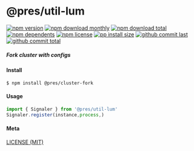 # @pres/util-lum

[![npm version][badge-npm-version]][url-npm]
[![npm download monthly][badge-npm-download-monthly]][url-npm]
[![npm download total][badge-npm-download-total]][url-npm]
[![npm dependents][badge-npm-dependents]][url-github]
[![npm license][badge-npm-license]][url-npm]
[![pp install size][badge-pp-install-size]][url-pp]
[![github commit last][badge-github-last-commit]][url-github]
[![github commit total][badge-github-commit-count]][url-github]

[//]: <> (Shields)

[badge-npm-version]: https://flat.badgen.net/npm/v/@pres/cluster-fork

[badge-npm-download-monthly]: https://flat.badgen.net/npm/dm/@pres/cluster-fork

[badge-npm-download-total]:https://flat.badgen.net/npm/dt/@pres/cluster-fork

[badge-npm-dependents]: https://flat.badgen.net/npm/dependents/@pres/cluster-fork

[badge-npm-license]: https://flat.badgen.net/npm/license/@pres/cluster-fork

[badge-pp-install-size]: https://flat.badgen.net/packagephobia/install/@pres/cluster-fork

[badge-github-last-commit]: https://flat.badgen.net/github/last-commit/hoyeungw/pres

[badge-github-commit-count]: https://flat.badgen.net/github/commits/hoyeungw/pres

[//]: <> (Link)

[url-npm]: https://npmjs.org/package/@pres/cluster-fork

[url-pp]: https://packagephobia.now.sh/result?p=@pres/cluster-fork

[url-github]: https://github.com/hoyeungw/pres

##### Fork cluster with configs

#### Install

```console
$ npm install @pres/cluster-fork
```

#### Usage

```js
import { Signaler } from '@pres/util-lum'
Signaler.register(instance,process,)
```

#### Meta

[LICENSE (MIT)](LICENSE)
